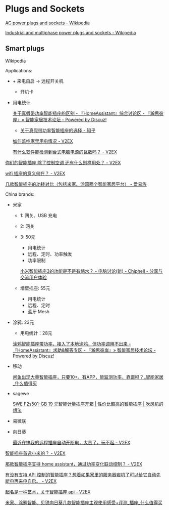# Plugs and Sockets
[AC power plugs and sockets - Wikipedia](https://en.wikipedia.org/wiki/AC_power_plugs_and_sockets)

[Industrial and multiphase power plugs and sockets - Wikipedia](https://en.wikipedia.org/wiki/Industrial_and_multiphase_power_plugs_and_sockets)

## Smart plugs
[Wikipedia](https://en.wikipedia.org/wiki/Smart_plug)

Applications:
- \+ 来电自启 → 远程开关机
  - 开机卡
- 用电统计

  [关于真假带功率智能插座的区别 - 『HomeAssistant』综合讨论区 - 『瀚思彼岸』» 智能家居技术论坛 - Powered by Discuz!](https://bbs.hassbian.com/thread-10813-1-1.html)
  - [关于真假带功率智能插座的选择 - 知乎](https://zhuanlan.zhihu.com/p/534167119)

  [如何监控家里用电情况 - V2EX](https://www.v2ex.com/t/864284)

  [有什么软件能检测到台式电脑电源的瓦数吗？ - V2EX](https://www.v2ex.com/t/1017046)

[你们的智能插座 除了控制空调 还有什么别样用处？ - V2EX](https://v2ex.com/t/1054932)

[wifi 插座的意义何在？ - V2EX](https://v2ex.com/t/375807)

[几款智能插座的功耗对比（包括米家、涂鸦两个智能家居平台） - 爱易族](http://www.yizu.org/archives/873/)

China brands:
- 米家
  - 1: 网关、USB 充电
  - 2: 网关
  - 3: 50元
    - 用电统计
    - 远程、定时、功率触发
    - 功率限制

    [小米智能插座3的功能是不是有缩水？ - 电脑讨论(新) - Chiphell - 分享与交流用户体验](https://www.chiphell.com/thread-2584370-1-1.html)
  - 墙壁插座: 55元
    - 用电统计
    - 远程、定时
    - 蓝牙 Mesh
- 涂鸦: 23元
  - 用电统计：28元

  [涂鸦智能插座带功率，接入了本地涂鸦，但功率调用不出来 - 『HomeAssistant』求助&解答专区 - 『瀚思彼岸』» 智能家居技术论坛 - Powered by Discuz!](https://bbs.hassbian.com/thread-10040-1-1.html)
- 移动

  [闲鱼出现大量智能插座，只要10+，有APP，能监测功率，靠谱吗？\_智能家居\_什么值得买](https://post.smzdm.com/p/ak3dvd98/)

- sagewe

  [SWE F2s501-GB 19 元智能计量插座开箱 | 性价比超高的智能插座 | 吹风机的想法](https://www.hozoy.cn/2023/07/22/SWE%20F2s501-GB%2019%E5%85%83%E6%99%BA%E8%83%BD%E8%AE%A1%E9%87%8F%E6%8F%92%E5%BA%A7%E5%BC%80%E7%AE%B1/)
- 易微联
- 向日葵

  [最近在搞我的远程插座自动开断电，太贵了，玩不起 - V2EX](https://www.v2ex.com/t/1052655)

[智能插座首选小米的？ - V2EX](https://www.v2ex.com/t/1003684)

[那款智能插座支持 home assistant，通过功率变化联动控制？ - V2EX](https://www.v2ex.com/t/1099250)

[有没有支持 API 控制的智能插座？想着如果家里的服务器宕机了可以给它自动先断电再来电自启。 - V2EX](https://www.v2ex.com/t/1014421)

[起名是一种艺术，关于智能插座 api - V2EX](https://www.v2ex.com/t/928066)

[米家、涂鸦智能、贝锐向日葵几款智能插座主观使用感受+评测\_插座\_什么值得买](https://post.smzdm.com/p/a0q79qv8/)
